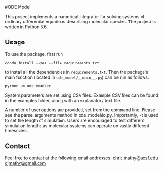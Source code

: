#ODE Model

This project implements a numerical integrator for solving systems of ordinary differential equations describing molecular species. The project is written in Python 3.6.

## Usage

To use the package, first run

```
conda install --yes --file requirements.txt
```

to install all the dependencies in `requirements.txt`. Then the package's
main function (located in `ode_model/__main__.py`) can be run as follows:

```
python -m ode_modeler
```

System parameters are set using CSV files. Example CSV files can be found in the examples folder, along with an explanatory text file.

A number of user options are provided, set from the command line. Please see the parse_arguments method in ode_model/io.py. Importantly, -t is used to set the length of simulation. Users are encouraged to test different simulation lengths as molecular systems can operate on vastly different timescales.

## Contact

Feel free to contact at the following email addresses:
chris.mathy@ucsf.edu
cjmathy@gmail.com
